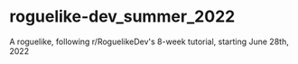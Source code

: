 # roguelike-dev_summer_2022
A roguelike, following r/RoguelikeDev's 8-week tutorial, starting June 28th, 2022
